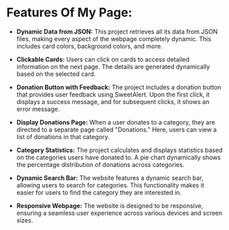 # Features Of My Page:

- **Dynamic Data from JSON:** This project retrieves all its data from JSON
  files, making every aspect of the webpage completely dynamic. This includes
  card colors, background colors, and more.

- **Clickable Cards:** Users can click on cards to access detailed information
  on the next page. The details are generated dynamically based on the selected
  card.

- **Donation Button with Feedback:** The project includes a donation button that
  provides user feedback using SweetAlert. Upon the first click, it displays a
  success message, and for subsequent clicks, it shows an error message.

- **Display Donations Page:** When a user donates to a category, they are
  directed to a separate page called "Donations." Here, users can view a list of
  donations in that category.

- **Category Statistics:** The project calculates and displays statistics based
  on the categories users have donated to. A pie chart dynamically shows the
  percentage distribution of donations across categories.

- **Dynamic Search Bar:** The website features a dynamic search bar, allowing
  users to search for categories. This functionality makes it easier for users
  to find the category they are interested in.

- **Responsive Webpage:** The website is designed to be responsive, ensuring a
  seamless user experience across various devices and screen sizes.

